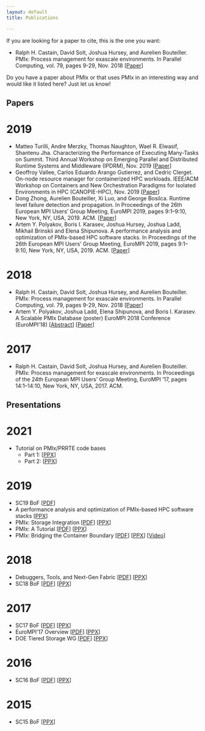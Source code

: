 ```yaml
---
layout: default
title: Publications

---
```


If you are looking for a paper to cite, this is the one you want:

 - Ralph H. Castain, David Solt, Joshua Hursey, and Aurelien Bouteiller.
   PMIx: Process management for exascale environments. In Parallel
   Computing, vol. 79, pages 9-29, Nov. 2018
   \[[Paper](https://doi.org/10.1016/j.parco.2018.08.002)\]

Do you have a paper about PMIx or that uses PMIx in an interesting way and would like it listed here? Just let us know!

Papers
------

2019
====

 - Matteo Turilli, Andre Merzky, Thomas Naughton, Wael R. Elwasif, Shantenu Jha. Characterizing the Performance of Executing Many-Tasks on Summit. Third Annual Workshop on Emerging Parallel and Distributed Runtime Systems and Middleware (IPDRM), Nov. 2019 \[[Paper](https://conferences.computer.org/sc19w/2019/#!/toc/11)\]
 - Geoffroy Vallee, Carlos Eduardo Arango Gutierrez, and Cedric Clerget. On-node resource manager for containerized HPC workloads. IEEE/ACM Workshop on Containers and New Orchestration Paradigms for Isolated Environments in HPC (CANOPIE-HPC), Nov. 2019 \[[Paper](https://www.canopie-hpc.org/wp-content/uploads/2019/12/PMIx-Canopie-HPC-2019.pdf)\]
 - Dong Zhong, Aurelien Bouteiller, Xi Luo, and George Bosilca. Runtime level failure detection and propagation. In Proceedings of the 26th European MPI Users’ Group Meeting, EuroMPI 2019, pages 9:1–9:10, New York, NY, USA, 2019. ACM. \[[Paper](https://doi.org/10.1145/3343211.3343225)\]
 - Artem Y. Polyakov, Boris I. Karasev, Joshua Hursey, Joshua Ladd, Mikhail Brinskii and Elena Shipunova. A performance analysis and optimization of PMIx-based HPC software stacks. In Proceedings of the 26th European MPI Users’ Group Meeting, EuroMPI 2019, pages 9:1–9:10, New York, NY, USA, 2019. ACM. \[[Paper](https://doi.org/10.1145/3343211.3343220)\]

2018
====

 - Ralph H. Castain, David Solt, Joshua Hursey, and Aurelien Bouteiller. PMIx: Process management for exascale environments. In Parallel Computing, vol. 79, pages 9-29, Nov. 2018 \[[Paper](https://doi.org/10.1016/j.parco.2018.08.002)\]
 - Artem Y. Polyakov, Joshua Ladd, Elena Shipunova, and Boris I. Karasev. A Scalable PMIx Database (poster) EuroMPI 2018 Conference (EuroMPI’18) \[[Abstract](https://eurompi2018.bsc.es/sites/default/files/uploaded/dstore_empi2018.pdf)\] \[[Paper](https://eurompi2018.bsc.es/sites/default/files/uploaded/Polyakov_PMIx_EuroMPI2018_poster.pdf)\]

2017
====

 - Ralph H. Castain, David Solt, Joshua Hursey, and Aurelien Bouteiller. PMIx: Process management for exascale environments. In Proceedings of the 24th European MPI Users’ Group Meeting, EuroMPI ’17, pages 14:1–14:10, New York, NY, USA, 2017. ACM.

Presentations
-------------

2021
====
 - Tutorial on PMIx/PRRTE code bases
   - Part 1: \[[PPX](/uploads/2021/Tutorial-Part1.pptx)]
   - Part 2: \[[PPX](/uploads/2021/Tutorial-Part2.pptx)]

2019
====
 - SC19 BoF \[[PDF](/uploads/2019/12/PMIx-SC-BoF-2019.pdf)\]
 - A performance analysis and optimization of PMIx-based HPC software stacks \[[PPX](/uploads/2019/09/2019_EMPI_Polyakov_PMIx_v5.pptx)\]
 - PMIx: Storage Integration \[[PDF](/uploads/2019/09/PMIx-LWG.pdf)\] \[[PPX](/uploads/2019/09/PMIx-LWG.pptx)\]
 - PMIx: A Tutorial \[[PDF](/uploads/2019/06/PMIxTutorial-June2019-pub.pdf)\] \[[PPX](/uploads/2019/06/PMIxTutorial-June2019-pub.pptx)\]
 - PMIx: Bridging the Container Boundary \[[PDF](/uploads/2019/04/PMIxSUG2019.pdf)\] \[[PPX](https://www.slideshare.net/rcastain/pmix-bridging-the-container-boundary)\] \[[Video](https://www.sylabs.io/2019/04/sug-talk-intels-ralph-castain-on-bridging-the-container-boundary-with-pmix/)\]

2018
====
 - Debuggers, Tools, and Next-Gen Fabric \[[PDF](/uploads/2018/11/PMIxF2F.pdf)\] \[[PPX](https://www.slideshare.net/rcastain/pmix-debuggers-and-fabric-support)\]
 - SC18 BoF \[[PDF](/uploads/2018/11/PMIx-BoF-2018.pdf)\] \[[PPX](https://www.slideshare.net/rcastain/sc18-bof-presentation)\]

2017
====
 - SC17 BoF \[[PDF](/uploads/2018/11/SC17-BoFPresentation.pdf)\] \[[PPX](https://www.slideshare.net/rcastain/eurompi-2017-pmix-presentation)\]
 - EuroMPI’17 Overview \[[PDF](/uploads/2018/11/EuroMPI-2017-Presentation.pdf)\] \[[PPX](https://www.slideshare.net/rcastain/eurompi-2017-pmix-presentation)\]
 - DOE Tiered Storage WG \[[PDF](/uploads/2018/11/PMIx-TieredStorage.pdf)\] \[[PPX](https://www.slideshare.net/rcastain/pmix-tiered-storage-support)\]

2016
====
 - SC16 BoF \[[PDF](/uploads/2018/11/SC16-PMIxBoF.pdf)\] \[[PPX](https://www.slideshare.net/rcastain/sc16-pmix-bof-presentation)\]

2015
====
 - SC15 BoF \[[PPX](https://www.slideshare.net/rcastain/sc15-pmix-birdsofafeather)\]


